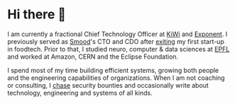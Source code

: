 # Hi there 👋

I am currently a fractional Chief Technology Officer at
[KiWi](https://conkiwi.com) and [Exponent](https://exponent.ch). I previously
served as [Smood](https://smood.ch)'s CTO and CDO after
[exiting](https://agefi.com/actualites/entreprises/la-start-up-genevoise-apety-officialise-son-rachat-par-la-societe-de-livraison-romande-smood)
my first start-up in foodtech. Prior to that, I studied neuro, computer & data
sciences at [EPFL](https://github.com/zifeo/EPFL) and worked at Amazon, CERN and
the Eclipse Foundation.

I spend most of my time building efficient systems, growing both people and the
engineering capabilities of organizations. When I am not coaching or consulting,
I [chase](https://facebook.com/whitehat/thanks) security bounties and
occasionally write about technology, engineering and systems of all kinds.
